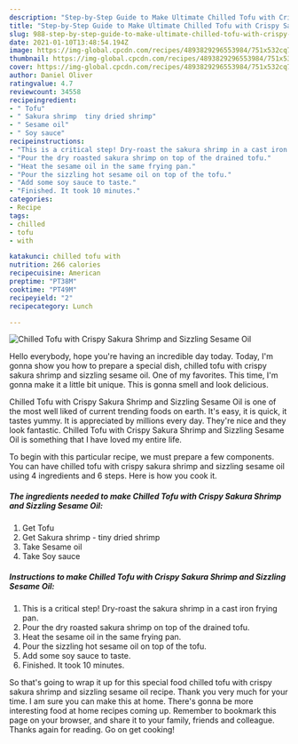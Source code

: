 ```yaml
---
description: "Step-by-Step Guide to Make Ultimate Chilled Tofu with Crispy Sakura Shrimp and Sizzling Sesame Oil"
title: "Step-by-Step Guide to Make Ultimate Chilled Tofu with Crispy Sakura Shrimp and Sizzling Sesame Oil"
slug: 988-step-by-step-guide-to-make-ultimate-chilled-tofu-with-crispy-sakura-shrimp-and-sizzling-sesame-oil
date: 2021-01-10T13:48:54.194Z
image: https://img-global.cpcdn.com/recipes/4893829296553984/751x532cq70/chilled-tofu-with-crispy-sakura-shrimp-and-sizzling-sesame-oil-recipe-main-photo.jpg
thumbnail: https://img-global.cpcdn.com/recipes/4893829296553984/751x532cq70/chilled-tofu-with-crispy-sakura-shrimp-and-sizzling-sesame-oil-recipe-main-photo.jpg
cover: https://img-global.cpcdn.com/recipes/4893829296553984/751x532cq70/chilled-tofu-with-crispy-sakura-shrimp-and-sizzling-sesame-oil-recipe-main-photo.jpg
author: Daniel Oliver
ratingvalue: 4.7
reviewcount: 34558
recipeingredient:
- " Tofu"
- " Sakura shrimp  tiny dried shrimp"
- " Sesame oil"
- " Soy sauce"
recipeinstructions:
- "This is a critical step! Dry-roast the sakura shrimp in a cast iron frying pan."
- "Pour the dry roasted sakura shrimp on top of the drained tofu."
- "Heat the sesame oil in the same frying pan."
- "Pour the sizzling hot sesame oil on top of the tofu."
- "Add some soy sauce to taste."
- "Finished. It took 10 minutes."
categories:
- Recipe
tags:
- chilled
- tofu
- with

katakunci: chilled tofu with 
nutrition: 266 calories
recipecuisine: American
preptime: "PT38M"
cooktime: "PT49M"
recipeyield: "2"
recipecategory: Lunch

---
```



![Chilled Tofu with Crispy Sakura Shrimp and Sizzling Sesame Oil](https://img-global.cpcdn.com/recipes/4893829296553984/751x532cq70/chilled-tofu-with-crispy-sakura-shrimp-and-sizzling-sesame-oil-recipe-main-photo.jpg)

Hello everybody, hope you're having an incredible day today. Today, I'm gonna show you how to prepare a special dish, chilled tofu with crispy sakura shrimp and sizzling sesame oil. One of my favorites. This time, I'm gonna make it a little bit unique. This is gonna smell and look delicious.



Chilled Tofu with Crispy Sakura Shrimp and Sizzling Sesame Oil is one of the most well liked of current trending foods on earth. It's easy, it is quick, it tastes yummy. It is appreciated by millions every day. They're nice and they look fantastic. Chilled Tofu with Crispy Sakura Shrimp and Sizzling Sesame Oil is something that I have loved my entire life.


To begin with this particular recipe, we must prepare a few components. You can have chilled tofu with crispy sakura shrimp and sizzling sesame oil using 4 ingredients and 6 steps. Here is how you cook it.

<!--inarticleads1-->

##### The ingredients needed to make Chilled Tofu with Crispy Sakura Shrimp and Sizzling Sesame Oil:

1. Get  Tofu
1. Get  Sakura shrimp - tiny dried shrimp
1. Take  Sesame oil
1. Take  Soy sauce




<!--inarticleads2-->

##### Instructions to make Chilled Tofu with Crispy Sakura Shrimp and Sizzling Sesame Oil:

1. This is a critical step! Dry-roast the sakura shrimp in a cast iron frying pan.
1. Pour the dry roasted sakura shrimp on top of the drained tofu.
1. Heat the sesame oil in the same frying pan.
1. Pour the sizzling hot sesame oil on top of the tofu.
1. Add some soy sauce to taste.
1. Finished. It took 10 minutes.




So that's going to wrap it up for this special food chilled tofu with crispy sakura shrimp and sizzling sesame oil recipe. Thank you very much for your time. I am sure you can make this at home. There's gonna be more interesting food at home recipes coming up. Remember to bookmark this page on your browser, and share it to your family, friends and colleague. Thanks again for reading. Go on get cooking!
